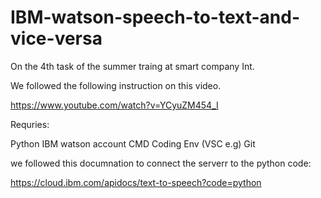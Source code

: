 # IBM-watson-speech-to-text-and-vice-versa

On the 4th task of the summer traing at smart company Int.

We followed the following instruction on this video.

https://www.youtube.com/watch?v=YCyuZM454_I



Requries:


Python
IBM watson account 
CMD
Coding Env (VSC e.g)
Git

we followed this documnation to connect the serverr to the python code:

https://cloud.ibm.com/apidocs/text-to-speech?code=python


